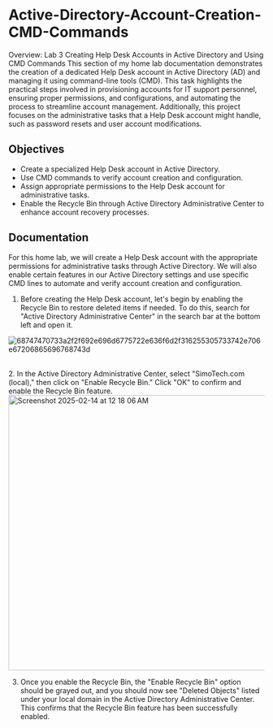 # Active-Directory-Account-Creation-CMD-Commands

Overview: Lab 3 Creating Help Desk Accounts in Active Directory and Using CMD Commands
This section of my home lab documentation demonstrates the creation of a dedicated Help Desk account in Active Directory (AD) and managing it using command-line tools (CMD). This task highlights the practical steps involved in provisioning accounts for IT support personnel, ensuring proper permissions, and configurations, and automating the process to streamline account management. Additionally, this project focuses on the administrative tasks that a Help Desk account might handle, such as password resets and user account modifications.

## Objectives
- Create a specialized Help Desk account in Active Directory.
- Use CMD commands to verify account creation and configuration.
- Assign appropriate permissions to the Help Desk account for administrative tasks.
- Enable the Recycle Bin through Active Directory Administrative Center to enhance account recovery processes.
## Documentation
For this home lab, we will create a Help Desk account with the appropriate permissions for administrative tasks through Active Directory. We will also enable certain features in our Active Directory settings and use specific CMD lines to automate and verify account creation and configuration.

1. Before creating the Help Desk account, let's begin by enabling the Recycle Bin to restore deleted items if needed. To do this, search for "Active Directory Administrative Center" in the search bar at the bottom left and open it.

![68747470733a2f2f692e696d6775722e636f6d2f316255305733742e706e67206865696768743d](https://github.com/user-attachments/assets/418cd4f2-207c-493f-aa6e-2572baad1ff6)

<br>
2. In the Active Directory Administrative Center, select "SimoTech.com (local)," then click on "Enable Recycle Bin." Click "OK" to confirm and enable the Recycle Bin feature.

<br>

<img width="542" alt="Screenshot 2025-02-14 at 12 18 06 AM" src="https://github.com/user-attachments/assets/f04c64bd-aee7-4805-a629-e835198b1ab5" />

<br> 

3. Once you enable the Recycle Bin, the "Enable Recycle Bin" option should be grayed out, and you should now see "Deleted Objects" listed under your local domain in the Active Directory Administrative Center. This confirms that the Recycle Bin feature has been successfully enabled.

